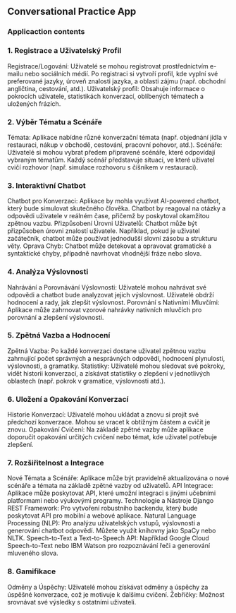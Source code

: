 ## Conversational Practice App


### Applicaction contents
### 1. Registrace a Uživatelský Profil
Registrace/Logování: Uživatelé se mohou registrovat prostřednictvím e-mailu nebo sociálních médií. Po registraci si vytvoří profil, kde vyplní své preferované jazyky, úroveň znalosti jazyka, a oblasti zájmu (např. obchodní angličtina, cestování, atd.).
Uživatelský profil: Obsahuje informace o pokrocích uživatele, statistikách konverzací, oblíbených tématech a uložených frázích.
### 2. Výběr Tématu a Scénáře
Témata: Aplikace nabídne různé konverzační témata (např. objednání jídla v restauraci, nákup v obchodě, cestování, pracovní pohovor, atd.).
Scénáře: Uživatelé si mohou vybrat předem připravené scénáře, které odpovídají vybraným tématům. Každý scénář představuje situaci, ve které uživatel cvičí rozhovor (např. simulace rozhovoru s číšníkem v restauraci).
### 3. Interaktivní Chatbot
Chatbot pro Konverzaci: Aplikace by mohla využívat AI-powered chatbot, který bude simulovat skutečného člověka. Chatbot by reagoval na otázky a odpovědi uživatele v reálném čase, přičemž by poskytoval okamžitou zpětnou vazbu.
Přizpůsobení Úrovni Uživatelů: Chatbot může být přizpůsoben úrovni znalostí uživatele. Například, pokud je uživatel začátečník, chatbot může používat jednodušší slovní zásobu a strukturu věty.
Oprava Chyb: Chatbot může detekovat a opravovat gramatické a syntaktické chyby, případně navrhovat vhodnější fráze nebo slova.
### 4. Analýza Výslovnosti
Nahrávání a Porovnávání Výslovnosti: Uživatelé mohou nahrávat své odpovědi a chatbot bude analyzovat jejich výslovnost. Uživatelé obdrží hodnocení a rady, jak zlepšit výslovnost.
Porovnání s Nativními Mluvčími: Aplikace může zahrnovat vzorové nahrávky nativních mluvčích pro porovnání a zlepšení výslovnosti.
### 5. Zpětná Vazba a Hodnocení
Zpětná Vazba: Po každé konverzaci dostane uživatel zpětnou vazbu zahrnující počet správných a nesprávných odpovědí, hodnocení plynulosti, výslovnosti, a gramatiky.
Statistiky: Uživatelé mohou sledovat své pokroky, vidět historii konverzací, a získávat statistiky o zlepšení v jednotlivých oblastech (např. pokrok v gramatice, výslovnosti atd.).
### 6. Uložení a Opakování Konverzací
Historie Konverzací: Uživatelé mohou ukládat a znovu si projít své předchozí konverzace. Mohou se vracet k obtížným částem a cvičit je znovu.
Opakování Cvičení: Na základě zpětné vazby může aplikace doporučit opakování určitých cvičení nebo témat, kde uživatel potřebuje zlepšení.
### 7. Rozšiřitelnost a Integrace
Nové Témata a Scénáře: Aplikace může být pravidelně aktualizována o nové scénáře a témata na základě zpětné vazby od uživatelů.
API Integrace: Aplikace může poskytovat API, které umožní integraci s jinými učebními platformami nebo výukovými programy.
Technologie a Nástroje
Django REST Framework: Pro vytvoření robustního backendu, který bude poskytovat API pro mobilní a webové aplikace.
Natural Language Processing (NLP): Pro analýzu uživatelských vstupů, výslovnosti a generování chatbot odpovědí. Můžete využít knihovny jako SpaCy nebo NLTK.
Speech-to-Text a Text-to-Speech API: Například Google Cloud Speech-to-Text nebo IBM Watson pro rozpoznávání řeči a generování mluveného slova.
### 8. Gamifikace
Odměny a Úspěchy: Uživatelé mohou získávat odměny a úspěchy za úspěšné konverzace, což je motivuje k dalšímu cvičení.
Žebříčky: Možnost srovnávat své výsledky s ostatními uživateli.
